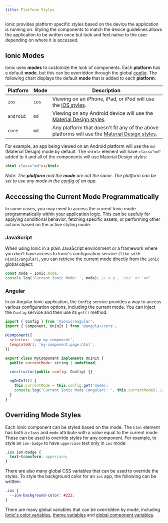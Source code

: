 ```yaml
---
title: Platform Styles
---
```


<head>
  <title>Ionic Platform Styles | Platform-Specific Styles for Ionic Apps</title>
  <meta
    name="description"
    content="Ionic provides platform-specific styles based on the app's device. Styling the components to match the device guidelines allows the app to feel native to users."
  />
</head>

Ionic provides platform specific styles based on the device the application is running on. Styling the components to match the device guidelines allows the application to be written once but look and feel native to the user depending on where it is accessed.

## Ionic Modes

Ionic uses **modes** to customize the look of components. Each **platform** has a default **mode**, but this can be overridden through the global [config](../developing/config.md). The following chart displays the default **mode** that is added to each **platform**:

| Platform  | Mode  | Description                                                                                                                      |
| --------- | ----- | -------------------------------------------------------------------------------------------------------------------------------- |
| `ios`     | `ios` | Viewing on an iPhone, iPad, or iPod will use the [iOS styles](https://www.apple.com/ios).                                        |
| `android` | `md`  | Viewing on any Android device will use the [Material Design styles](https://material.io/guidelines/).                            |
| `core`    | `md`  | Any platform that doesn't fit any of the above platforms will use the [Material Design styles](https://material.io/guidelines/). |

For example, an app being viewed on an Android platform will use the `md` (Material Design) mode by default. The `<html>` element will have `class="md"` added to it and all of the components will use Material Design styles:

```html
<html class="md"></html>
```

_Note: The **platform** and the **mode** are not the same. The platform can be set to use any mode in the [config](../developing/config.md) of an app._

## Acccessing the Current Mode Programmatically
In some cases, you may need to access the current Ionic mode programmatically within your application logic. This can be usefuly for applying conditional behavior, fetching specific assets, or performing other actions based on the active styling mode.

### JavaScript

When using Ionic in a plain JavaScript environment or a framework where you don't have access to Ionic's configuration service `(like with @ionic/angular)`, you can retrieve the current mode directly from the `Ionic` global object:

```javascript
const mode = Ionic.mode;
console.log('Current Ionic Mode: ', mode); // e.g., 'ios' or 'md'
```

### Angular

In an Angular Ionic application, the `Config` service provides a way to access various configuration options, including the current mode. You can inject the `Config` service and then use its `get()` method:

```javascript
import { Config } from '@ionic/angular';
import { Component, OnInIt } from '@angular/core';

@Component({
  selector: 'app-my-component',
  templateUrl: 'my-component.page.html',
})

export class MyComponent implements OnInIt { 
  public currentMode: string | undefined;

  constructor(public config: Config) {}

  ngOnInIt() {
    this.currentMode = this.config.get('mode);
    console.log('Current Ionic Mode (Angular): ', this.currentMode); // e.g., 'ios' or 'md'
  }
}
```

## Overriding Mode Styles

Each Ionic component can be styled based on the mode. The `html` element has both a `class` and `mode` attribute with a value equal to the current mode. These can be used to override styles for any component. For example, to style an `ion-badge` to have `uppercase` text only in `ios` mode:

```css
.ios ion-badge {
  text-transform: uppercase;
}
```

There are also many global CSS variables that can be used to override the styles. To style the background color for an `ios` app, the following can be written:

```css
.ios {
  --ion-background-color: #222;
}
```

There are many global variables that can be overridden by mode, including [Ionic's color variables](colors.md), [theme variables](themes.md) and [global component variables](advanced.md).
